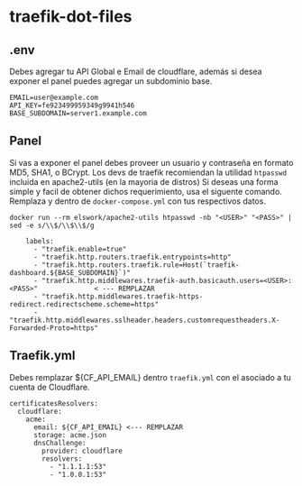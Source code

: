 # traefik-dot-files


## .env
Debes agregar tu API Global e Email de cloudflare, además si desea exponer el panel puedes agregar un subdominio base.

```
EMAIL=user@example.com
API_KEY=fe923499959349g9941h546
BASE_SUBDOMAIN=server1.example.com
```




## Panel
Si vas a exponer el panel debes proveer un usuario y contraseña en formato MD5, SHA1, o BCrypt. Los devs de traefik recomiendan la utilidad `htpasswd` incluida en apache2-utils (en la mayoria de distros)
Si deseas una forma simple y facil de obtener dichos requerimiento, usa el siguente comando. Remplaza <USER> y <PASS> dentro de `docker-compose.yml` con tus respectivos datos.

```
docker run --rm elswork/apache2-utils htpasswd -nb "<USER>" "<PASS>" | sed -e s/\\$/\\$\\$/g
```

```
    labels:
      - "traefik.enable=true"
      - "traefik.http.routers.traefik.entrypoints=http"
      - "traefik.http.routers.traefik.rule=Host(`traefik-dashboard.${BASE_SUBDOMAIN}`)"
      - "traefik.http.middlewares.traefik-auth.basicauth.users=<USER>:<PASS>"              < --- REMPLAZAR
      - "traefik.http.middlewares.traefik-https-redirect.redirectscheme.scheme=https"
      - "traefik.http.middlewares.sslheader.headers.customrequestheaders.X-Forwarded-Proto=https"
```



## Traefik.yml
Debes remplazar ${CF_API_EMAIL} dentro `traefik.yml` con el asociado a tu cuenta de Cloudflare.

```
certificatesResolvers:
  cloudflare:
    acme:
      email: ${CF_API_EMAIL} <--- REMPLAZAR
      storage: acme.json
      dnsChallenge:
        provider: cloudflare
        resolvers:
          - "1.1.1.1:53"
          - "1.0.0.1:53"
```




